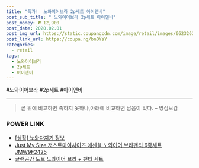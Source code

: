 ```yaml
--- 
title: "특가!  노와이어브라 2p세트 아이앤비" 
post_sub_title: " 노와이어브라 2p세트 아이앤비" 
post_money: ₩ 12,900 
post_date: 2020.02.01 
post_img_url: https://static.coupangcdn.com/image/retail/images/66232625485945-cb2b0453-478c-494e-b83b-a33157619e3d.jpg 
post_link_url: https://coupa.ng/bnOYsY 
categories: 
  - retail 
tags: 
  - 노와이어브라 
  - 2p세트 
  - 아이앤비 
--- 
```

  #노와이어브라 #2p세트 #아이앤비 
<hr> 

> 곧 위에 비교하면 족하지 못하나,아래에 비교하면 남음이 있다. – 명심보감 


### POWER LINK

* <a href="https://blog.naver.com/sakai111/221758453419" target="_blank"> [생활] 노와다지기 정보 </a>
* <a href="https://blog.naver.com/santokki14/221785715148" target="_blank">Just My Size 저스트마이사이즈 에센셜 노와이어 브라팬티 6종세트 JMW9F2425</a>
* <a href="https://blog.naver.com/sakai111/221784588577" target="_blank">글램공감 도브 노와이어 브라 + 팬티 세트</a>
